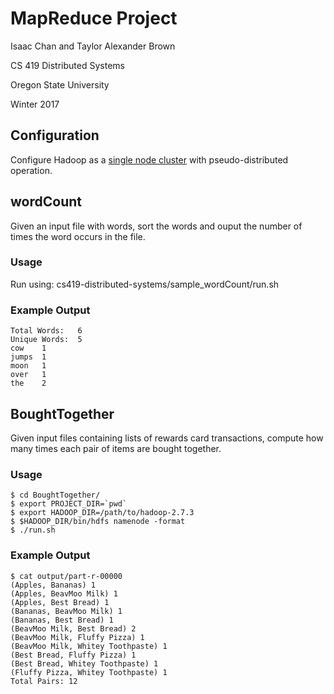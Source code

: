 # MapReduce Project

Isaac Chan and Taylor Alexander Brown

CS 419 Distributed Systems

Oregon State University

Winter 2017

## Configuration

Configure Hadoop as a [single node cluster](http://hadoop.apache.org/docs/current/hadoop-project-dist/hadoop-common/SingleCluster.html) with pseudo-distributed operation.

## wordCount

Given an input file with words, sort the words and ouput the number of times the word occurs in the file.

### Usage
Run using: cs419-distributed-systems/sample_wordCount/run.sh

### Example Output
    Total Words:   6
    Unique Words:  5
    cow    1
    jumps  1
    moon   1
    over   1
    the    2

## BoughtTogether

Given input files containing lists of rewards card transactions, compute how many times each pair of items are bought together.

### Usage

    $ cd BoughtTogether/
    $ export PROJECT_DIR=`pwd`
    $ export HADOOP_DIR=/path/to/hadoop-2.7.3
    $ $HADOOP_DIR/bin/hdfs namenode -format
    $ ./run.sh

### Example Output

    $ cat output/part-r-00000
    (Apples, Bananas) 1
    (Apples, BeavMoo Milk) 1
    (Apples, Best Bread) 1
    (Bananas, BeavMoo Milk) 1
    (Bananas, Best Bread) 1
    (BeavMoo Milk, Best Bread) 2
    (BeavMoo Milk, Fluffy Pizza) 1
    (BeavMoo Milk, Whitey Toothpaste) 1
    (Best Bread, Fluffy Pizza) 1
    (Best Bread, Whitey Toothpaste) 1
    (Fluffy Pizza, Whitey Toothpaste) 1
    Total Pairs: 12
